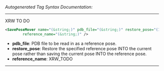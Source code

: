 _Autogenerated Tag Syntax Documentation:_

---
XRW TO DO

```xml
<SavePoseMover name="(&string;)" pdb_file="(&string;)" restore_pose="(1 &bool;)"
        reference_name="(&string;)" />
```

-   **pdb_file**: PDB file to be read in as a reference pose.
-   **restore_pose**: Restore the specified reference pose INTO the current pose rather than saving the current pose INTO the reference pose.
-   **reference_name**: XRW_TODO

---
